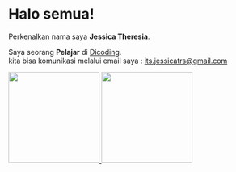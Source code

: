 # Halo semua! 

Perkenalkan nama saya **Jessica Theresia**.<br>

Saya seorang **Pelajar** di [Dicoding](https://www.dicoding.com/).<br>
kita bisa komunikasi melalui email saya : its.jessicatrs@gmail.com<br>


<p align="left">
<a href="https://github.com/jje2">
  <img height="180em" src="https://github-readme-stats-eight-theta.vercel.app/api?username=jje2&show_icons=true&theme=algolia&include_all_commits=true&count_private=true"/>
  <img height="180em" src="https://github-readme-stats-eight-theta.vercel.app/api/top-langs/?username=jje2&layout=compact&theme=algolia"/>
</a>
</p>
